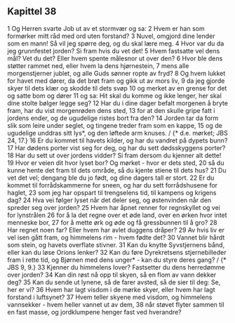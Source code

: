 ## Kapittel 38

1 Og Herren svarte Job ut av et stormvær og sa:
2 Hvem er han som formørker mitt råd med ord uten forstand?
3 Nuvel, omgjord dine lender som en mann! Så vil jeg spørre deg, og du skal lære meg.
4 Hvor var du da jeg grunnfestet jorden? Si fram hvis du vet det!
5 Hvem fastsatte vel dens mål? Vet du det? Eller hvem spente målesnor ut over den?
6 Hvor ble dens støtter rammet ned, eller hvem la dens hjørnestein,
7 mens alle morgenstjerner jublet, og alle Guds sønner ropte av fryd?
8 Og hvem lukket for havet med dører, da det brøt fram og gikk ut av mors liv,
9 da jeg gjorde skyer til dets klær og skodde til dets svøp
10 og merket av en grense for det og satte bom og dører
11 og sa: Hit skal du komme og ikke lenger, her skal dine stolte bølger legge seg?
12 Har du i dine dager befalt morgenen å bryte fram, har du vist morgenrøden dens sted,
13 for at den skulle gripe fatt i jordens ender, og de ugudelige ristes bort fra den?
14 Jorden tar da form slik som leire under seglet, og tingene treder fram som en kappe,
15 og de ugudelige unddras sitt lys*, og den løftede arm knuses. / {* d.e. mørket; JBS 24, 17.}
16 Er du kommet til havets kilder, og har du vandret på dypets bunn?
17 Har dødens porter vist seg for deg, og har du sett dødsskyggens porter?
18 Har du sett ut over jordens vidder? Si fram dersom du kjenner alt dette!
19 Hvor er veien dit hvor lyset bor? Og mørket - hvor er dets sted,
20 så du kunne hente det fram til dets område, så du kjente stiene til dets hus?
21 Du vet det vel; dengang ble du jo født, og dine dagers tall er stort.
22 Er du kommet til forrådskammerne for sneen, og har du sett forrådshusene for haglet,
23 som jeg har opspart til trengselens tid, til kampens og krigens dag?
24 Hva vei følger lyset når det deler seg, og østenvinden når den spreder seg over jorden?
25 Hvem har åpnet renner for regnskyllet og vei for lynstrålen
26 for å la det regne over et øde land, over en ørken hvor intet menneske bor,
27 for å mette ørk og øde og få gressbunnen til å gro?
28 Har regnet noen far? Eller hvem har avlet duggens dråper?
29 Av hvis liv er vel isen gått fram, og himmelens rim - hvem fødte det?
30 Vannet blir hårdt som stein, og havets overflate stivner.
31 Kan du knytte Syvstjernens bånd, eller kan du løse Orions lenker?
32 Kan du føre Dyrekretsens stjernebilleder fram i rette tid, og Bjørnen med dens unger* - kan du styre deres gang? / {* JBS 9, 9.}
33 Kjenner du himmelens lover? Fastsetter du dens herredømme over jorden?
34 Kan din røst nå opp til skyen, så en flom av vann dekker deg?
35 Kan du sende ut lynene, så de farer avsted, så de sier til deg: Se, her er vi?
36 Hvem har lagt visdom i de mørke skyer, eller hvem har lagt forstand i luftsynet?
37 Hvem teller skyene med visdom, og himmelens vannsekker - hvem heller vannet ut av dem,
38 når støvet flyter sammen til en fast masse, og jordklumpene henger fast ved hverandre?
